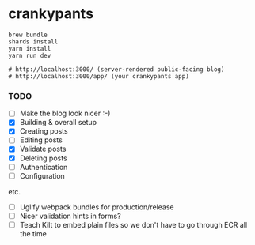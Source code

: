 # crankypants

```
brew bundle
shards install
yarn install
yarn run dev

# http://localhost:3000/ (server-rendered public-facing blog)
# http://localhost:3000/app/ (your crankypants app)
```

### TODO

- [ ] Make the blog look nicer :-)
- [x] Building & overall setup
- [x] Creating posts
- [ ] Editing posts
- [x] Validate posts
- [x] Deleting posts
- [ ] Authentication
- [ ] Configuration

etc.

- [ ] Uglify webpack bundles for production/release
- [ ] Nicer validation hints in forms?
- [ ] Teach Kilt to embed plain files so we don't have to go through ECR all the time
